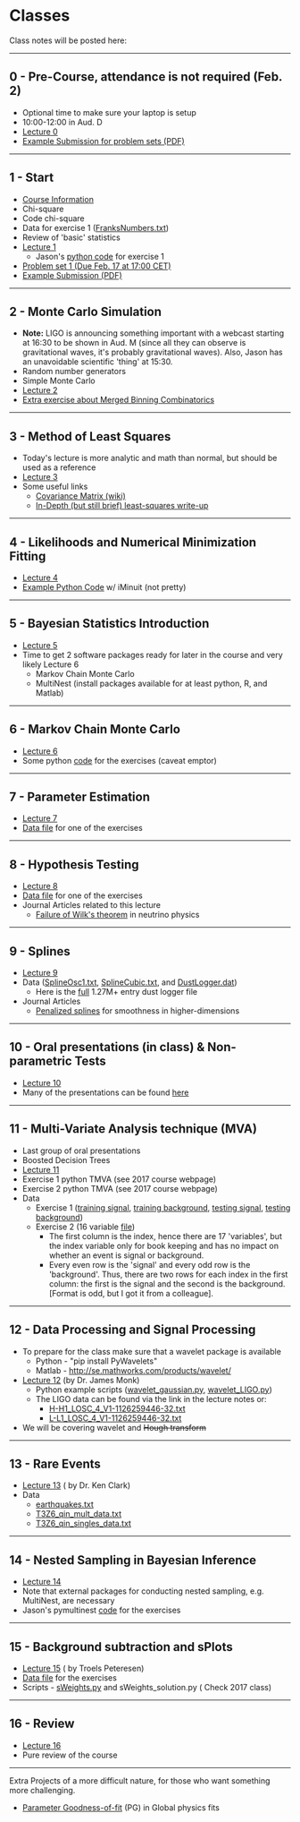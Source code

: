 # Classes

Class notes will be posted here:

---

## 0 - Pre-Course, attendance is not required (Feb. 2)

*   Optional time to make sure your laptop is setup
*   10:00-12:00 in Aud. D
*   [Lecture 0](https://www.nbi.dk/~koskinen/Teaching/AdvancedMethodsInAppliedStatistics2016/Lecture0_PreTest.pdf)
*   [Example Submission for problem sets (PDF)](https://www.nbi.dk/~koskinen/Teaching/AdvancedMethodsInAppliedStatistics2016/ExampleSubmitProblemSet0.pdf)

---

## 1 - Start

*   [Course Information](Slides/CourseInformation.pdf)
*   Chi-square
*   Code chi-square
*   Data for exercise 1 ([FranksNumbers.txt](data/FranksNumbers.txt))
*   Review of 'basic' statistics
*   [Lecture 1](Slides/Lecture1_Basics_ChiSqaure.pdf)
    *   Jason's [python code](https://www.nbi.dk/~koskinen/Teaching/AdvancedMethodsInAppliedStatistics2016/Exercises/VarianceExercise.py) for exercise 1
*   [Problem set 1 (Due Feb. 17 at 17:00 CET)](https://www.nbi.dk/~koskinen/Teaching/AdvancedMethodsInAppliedStatistics2016/ProblemSet1.pdf)
*   [Example Submission (PDF)](https://www.nbi.dk/~koskinen/Teaching/AdvancedMethodsInAppliedStatistics2016/ExampleSubmitProblemSet0.pdf)

---

## 2 - Monte Carlo Simulation

*   **Note:** LIGO is announcing something important with a webcast starting at 16:30 to be shown in Aud. M (since all they can observe is gravitational waves, it's probably gravitational waves). Also, Jason has an unavoidable scientific 'thing' at 15:30.
*   Random number generators
*   Simple Monte Carlo
*   [Lecture 2](Slides/Lecture2_MC.pdf)
*   [Extra exercise about Merged Binning Combinatorics](https://www.nbi.dk/~koskinen/Teaching/AdvancedMethodsInAppliedStatistics2016/MergedBins.pdf)

---

## 3 - Method of Least Squares

*   Today's lecture is more analytic and math than normal, but should be used as a reference
*   [Lecture 3](Slides/Lecture3_LeastSquares.pdf)
*   Some useful links
    *   [Covariance Matrix (wiki)](https://en.wikipedia.org/wiki/Covariance_matrix)
    *   [In-Depth (but still brief) least-squares write-up](http://stat.ethz.ch/%7Egeer/bsa199_o.pdf)

---

## 4 - Likelihoods and Numerical Minimization Fitting

*   [Lecture 4](Slides/Lecture4_General_Likelihood.pdf)
*   [Example Python Code](https://www.nbi.dk/~koskinen/Teaching/AdvancedMethodsInAppliedStatistics2016/Exercises/MLE_Cowan.py) w/ iMinuit (not pretty)

---

## 5 - Bayesian Statistics Introduction

*   [Lecture 5](Slides/Lecture5_Bayes.pdf)
*   Time to get 2 software packages ready for later in the course and very likely Lecture 6
    *   Markov Chain Monte Carlo
    *   MultiNest (install packages available for at least python, R, and Matlab)

---

## 6 - Markov Chain Monte Carlo

*   [Lecture 6](Slides/Lecture6_MCMC_Bayes.pdf)
*   Some python [code](https://www.nbi.dk/~koskinen/Teaching/AdvancedMethodsInAppliedStatistics2016/Exercises/MCMC_Example1.py) for the exercises (caveat emptor)

---

## 7 - Parameter Estimation

*   [Lecture 7](Slides/Lecture7_ParameterEstimation.pdf)
*   [Data file](data/MLE_Variance_data.txt) for one of the exercises

---

## 8 - Hypothesis Testing

*   [Lecture 8](Slides/Lecture8_MoreTests.pdf)
*   [Data file](https://www.nbi.dk/~koskinen/Teaching/AdvancedMethodsInAppliedStatistics2016/data/MLE_Variance_data_2.txt) for one of the exercises
*   Journal Articles related to this lecture
    *   [Failure of Wilk's theorem](http://arxiv.org/abs/1210.3651) in neutrino physics

---

## 9 - Splines

*   [Lecture 9](Slides/Lecture9_Splines.pdf)
*   Data ([SplineOsc1.txt](https://www.nbi.dk/~koskinen/Teaching/AdvancedMethodsInAppliedStatistics2016/data/SplineOsc1.txt), [SplineCubic.txt](https://www.nbi.dk/~koskinen/Teaching/AdvancedMethodsInAppliedStatistics2016/data/SplineCubic.txt), and [DustLogger.dat](data/DustLog_forClass.dat))
    *   Here is the [full](data/optical_log.up1.dat) 1.27M+ entry dust logger file
*   Journal Articles
    *   [Penalized splines](http://arxiv.org/pdf/1301.2184v1.pdf) for smoothness in higher-dimensions

---

## 10 - Oral presentations (in class) & Non-parametric Tests

*   [Lecture 10](https://www.nbi.dk/~koskinen/Teaching/AdvancedMethodsInAppliedStatistics2016/LectureX_Nonparameteric_Distributions.pdf)
*   Many of the presentations can be found [here](Presentations_2016.html)

---

## 11 - Multi-Variate Analysis technique (MVA)

*   Last group of oral presentations
*   Boosted Decision Trees
*   [Lecture 11](Slides/Lecture11_MVA.pdf)
*   Exercise 1 python TMVA (see 2017 course webpage)
*   Exercise 2 python TMVA (see 2017 course webpage)
*   Data
    *   Exercise 1 ([training signal](https://www.nbi.dk/~koskinen/Teaching/AdvancedMethodsInAppliedStatistics2016/data/BDT_signal_train.txt), [training background](https://www.nbi.dk/~koskinen/Teaching/AdvancedMethodsInAppliedStatistics2016/data/BDT_background_train.txt), [testing signal](https://www.nbi.dk/~koskinen/Teaching/AdvancedMethodsInAppliedStatistics2016/data/BDT_signal_test.txt), [testing background](https://www.nbi.dk/~koskinen/Teaching/AdvancedMethodsInAppliedStatistics2016/data/BDT_background_test.txt))
    *   Exercise 2 (16 variable [file](https://www.nbi.dk/~koskinen/Teaching/AdvancedMethodsInAppliedStatistics2016/data/BDT_16var.txt))
        *   The first column is the index, hence there are 17 'variables', but the index variable only for book keeping and has no impact on whether an event is signal or background.
        *   Every even row is the 'signal' and every odd row is the 'background'. Thus, there are two rows for each index in the first column: the first is the signal and the second is the background. [Format is odd, but I got it from a colleague].

---

## 12 - Data Processing and Signal Processing

*   To prepare for the class make sure that a wavelet package is available
    *   Python - "pip install PyWavelets"
    *   Matlab - http://se.mathworks.com/products/wavelet/
*   [Lecture 12](Slides/WaveletStats.pdf) (by Dr. James Monk)
    *   Python example scripts ([wavelet_gaussian.py](Exercises/wavelet_gaussian.py), [wavelet_LIGO.py](Exercises/wavelet_LIGO.py))
    *   The LIGO data can be found via the link in the lecture notes or:
        *   [H-H1_LOSC_4_V1-1126259446-32.txt](data/H-H1_LOSC_4_V1-1126259446-32.txt)
        *   [L-L1_LOSC_4_V1-1126259446-32.txt](data/L-L1_LOSC_4_V1-1126259446-32.txt)
*   We will be covering wavelet and ~~Hough transform~~

---

## 13 - Rare Events

*   [Lecture 13](Slides/DM_stats.pdf) ( by Dr. Ken Clark)
*   Data
    *   [earthquakes.txt](data/earthquakes.txt)
    *   [T3Z6_qin_mult_data.txt](data/T3Z6_qin_mult_data.txt)
    *   [T3Z6_qin_singles_data.txt](data/T3Z6_qin_singles_data.txt)

---

## 14 - Nested Sampling in Bayesian Inference

*   [Lecture 14](https://www.nbi.dk/~koskinen/Teaching/AdvancedMethodsInAppliedStatistics2016/Lecture14_MultiNest.pdf)
*   Note that external packages for conducting nested sampling, e.g. MultiNest, are necessary
*   Jason's pymultinest [code](MultiNest_test1.py) for the exercises

---

## 15 - Background subtraction and sPlots

*   [Lecture 15](https://www.nbi.dk/~koskinen/Teaching/AdvancedMethodsInAppliedStatistics2016/AdvAppStat16_sWeightsAndPlots.pdf) ( by Troels Peteresen)
*   [Data file](data/data_sWeights.txt) for the exercises
*   Scripts - [sWeights.py](Exercises/sWeights.py) and sWeights_solution.py ( Check 2017 class)

---

## 16 - Review

*   [Lecture 16](https://www.nbi.dk/~koskinen/Teaching/AdvancedMethodsInAppliedStatistics2016/Lecture16_Review.pdf)
*   Pure review of the course

---

Extra Projects of a more difficult nature, for those who want something more challenging.

*   [Parameter Goodness-of-fit](Slides/ProblemFromMIT.pdf) (PG) in Global physics fits
